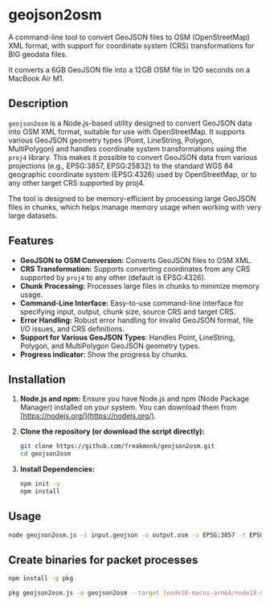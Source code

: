 # geojson2osm

A command-line tool to convert GeoJSON files to OSM (OpenStreetMap) XML format, with support for coordinate system (CRS) transformations for BIG geodata files.

It converts a 6GB GeoJSON file into a 12GB OSM file in 120 seconds on a MacBook Air M1.

## Description

`geojson2osm` is a Node.js-based utility designed to convert GeoJSON data into OSM XML format, suitable for use with OpenStreetMap. It supports various GeoJSON geometry types (Point, LineString, Polygon, MultiPolygon) and handles coordinate system transformations using the `proj4` library. This makes it possible to convert GeoJSON data from various projections (e.g., EPSG:3857, EPSG:25832) to the standard WGS 84 geographic coordinate system (EPSG:4326) used by OpenStreetMap, or to any other target CRS supported by proj4.

The tool is designed to be memory-efficient by processing large GeoJSON files in chunks, which helps manage memory usage when working with very large datasets.

## Features

- **GeoJSON to OSM Conversion:** Converts GeoJSON files to OSM XML.
- **CRS Transformation:** Supports converting coordinates from any CRS supported by `proj4` to any other (default is EPSG:4326).
- **Chunk Processing:** Processes large files in chunks to minimize memory usage.
- **Command-Line Interface:** Easy-to-use command-line interface for specifying input, output, chunk size, source CRS and target CRS.
- **Error Handling:** Robust error handling for invalid GeoJSON format, file I/O issues, and CRS definitions.
- **Support for Various GeoJSON Types**: Handles Point, LineString, Polygon, and MultiPolygon GeoJSON geometry types.
- **Progress indicator**: Show the progress by chunks.

## Installation

1.  **Node.js and npm:** Ensure you have Node.js and npm (Node Package Manager) installed on your system. You can download them from [https://nodejs.org/](https://nodejs.org/).

2.  **Clone the repository (or download the script directly):**

    ```bash
    git clone https://github.com/freakmonk/geojson2osm.git
    cd geojson2osm
    ```

3.  **Install Dependencies:**
    ```bash
    npm init -y
    npm install
    ```

## Usage

```bash
node geojson2osm.js -i input.geojson -o output.osm -s EPSG:3857 -t EPSG:4326

```

## Create binaries for packet processes

```bash
npm install -g pkg

pkg geojson2osm.js -o geojson2osm --target [node18-macos-arm64/node18-macos-x64/node18-linux-arm64/node18-linux-x64/node18-windows-x64]

```
